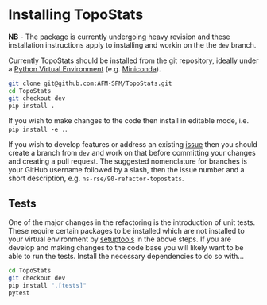# Installing TopoStats

**NB** - The package is currently undergoing heavy revision and these installation instructions apply to installing and
workin on the the `dev` branch.

Currently TopoStats should be installed from the git repository, ideally under a [Python Virtual
Environment](https://realpython.com/python-virtual-environments-a-primer/)
(e.g. [Miniconda](https://docs.conda.io/en/latest/miniconda.html)).


``` bash
git clone git@github.com:AFM-SPM/TopoStats.git
cd TopoStats
git checkout dev
pip install .
```

If you wish to make changes to the code then install in editable mode, i.e. `pip install -e .`.

If you wish to develop features or address an existing [issue](https://github.com/AFM-SPM/TopoStats/issues) then you
should create a branch from `dev` and work on that before committing your changes and creating a pull request. The
suggested nomenclature for branches is your GitHub username followed by a slash, then the issue number and a short
description, e.g. `ns-rse/90-refactor-topostats`.

## Tests

One of the major changes in the refactoring is the introduction of unit tests. These require certain packages to be
installed which are not installed to your virtual environment by
[setuptools](https://setuptools.pypa.io/en/latest/setuptools.html) in the above steps. If you are develop and making
changes to the code base you will likely want to be able to run the tests. Install the necessary dependencies to do so
with...


``` bash
cd TopoStats
git checkout dev
pip install ".[tests]"
pytest
```
